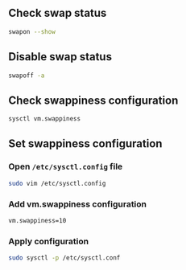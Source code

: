 ## Check swap status
```bash
swapon --show 
```

## Disable swap status
```bash
swapoff -a 
```

## Check swappiness configuration
```bash
sysctl vm.swappiness
```

## Set swappiness configuration

### Open `/etc/sysctl.config` file
```bash
sudo vim /etc/sysctl.config
```

### Add vm.swappiness configuration
```bash
vm.swappiness=10
```

### Apply configuration
```bash
sudo sysctl -p /etc/sysctl.conf
```
